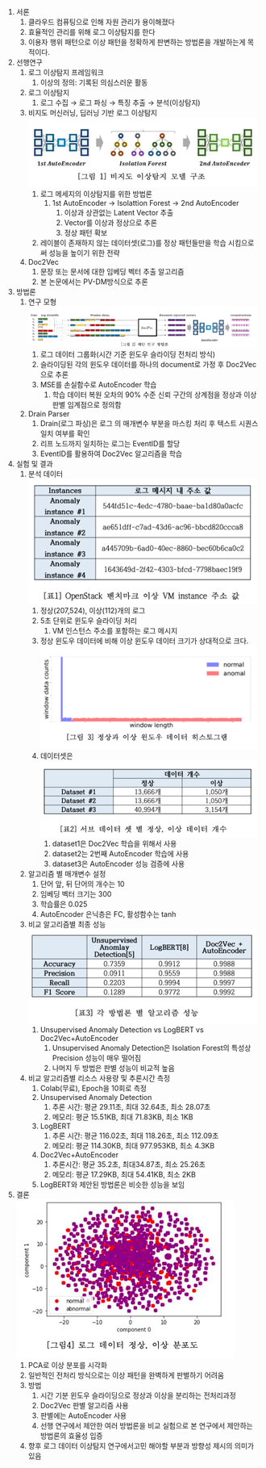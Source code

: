 1. 서론
    1. 클라우드 컴퓨팅으로 인해 자원 관리가 용이해졌다
    2. 효율적인 관리를 위해 로그 이상탐지를 한다
    3. 이용자 행위 패턴으로 이상 패턴을 정확하게 판변하는 방법론을 개발하는게 목적이다.
2. 선행연구
    1. 로그 이상탐지 프레임워크
        1. 이상의 정의: 기록된 의심스러운 활동
    2. 로그 이상탐지
        1. 로그 수집 → 로그 파싱 → 특징 추출 → 분석(이상탐지)
    3. 비지도 머신러닝, 딥러닝 기반 로그 이상탐지  
    ![alt text](<Doc2Vec기반 OpenStack 로그 비지도 이상탐지 방법론/image-20240329-051342.png>)
        1. 로그 메세지의 이상탐지를 위한 방법론
            1. 1st AutoEncoder → Isolattion Forest → 2nd AutoEncoder
                1. 이상과 상관없는 Latent Vector 추출
                2. Vector를 이상과 정상으로 추론
                3. 정상 패턴 확보
        2. 레이블이 존재하지 않는 데이터셋(로그)를 정상 패턴들만을 학습 시킴으로써 성능을 높이기 위한 전략
    4. Doc2Vec
        1. 문장 또는 문서에 대한 임베딩 벡터 추출 알고리즘
        2. 본 논문에서는 PV-DM방식으로 추론
3. 방법론
    1. 연구 모형  
    ![alt text](<Doc2Vec기반 OpenStack 로그 비지도 이상탐지 방법론/image-20240329-051445.png>)
        1. 로그 데이터 그룹화(시간 기준 윈도우 슬라이딩 전처리 방식)
        2. 슬라이딩된 각의 윈도우 데이터를 하나의 document로 가정 후 Doc2Vec으로 추론
        3. MSE를 손실함수로 AutoEncoder 학습
            1. 학습 데이터 복원 오차의 90% 수준 신뢰 구간의 상계점을 정상과 이상 판별 임계점으로 정의함
    2. Drain Parser
        1. Drain(로그 파싱)은 로그 의 매개변수 부분을 마스킹 처리 후 텍스트 시퀀스 일치 여부를 확인
        2. 리프 노드까지 일치하는 로그는 EventID를 할당
        3. EventID를 활용하여 Doc2Vec 알고리즘을 학습
4. 실험 및 결과
    1. 분석 데이터  
    ![!\[alt text\](<Doc2Vec기반 OpenStack 로그 비지도 이상탐지 방법론/image-20240329-051342.png>)](<Doc2Vec기반 OpenStack 로그 비지도 이상탐지 방법론/image-20240329-052646.png>)
        1. 정상(207,524), 이상(112)개의 로그
        2. 5초 단위로 윈도우 슬라이딩 처리
            1. VM 인스턴스 주소를 포함하는 로그 메시지
        3. 정상 윈도우 데이터에 비해 이상 윈도우 데이터 크기가 상대적으로 크다.  
        ![alt text](<Doc2Vec기반 OpenStack 로그 비지도 이상탐지 방법론/image-20240329-052935.png>)
        4. 데이터셋은  
        ![!\[alt text\](image-1.png)](<Doc2Vec기반 OpenStack 로그 비지도 이상탐지 방법론/image-20240329-053135.png>)
            1. dataset1은 Doc2Vec 학습을 위해서 사용
            2. dataset2는 2번째 AutoEncoder 학습에 사용
            3. dataset3은 AutoEncoder 성능 검증에 사용
    2. 알고리즘 별 매개변수 설정
        1. 단어 앞, 뒤 단어의 개수는 10
        2. 임베딩 벡터 크기는 300
        3. 학습률은 0.025
        4. AutoEncoder 은닉층은 FC, 활성함수는 tanh
    3. 비교 알고리즘별 최종 성능  
    ![!\[alt text\](<Doc2Vec기반 OpenStack 로그 비지도 이상탐지 방법론/image-20240329-051342.png>)](<Doc2Vec기반 OpenStack 로그 비지도 이상탐지 방법론/image-20240329-053438.png>)
        1. Unsupervised Anomaly Detection vs LogBERT vs Doc2Vec+AutoEncoder
            1. Unsupervised Anomaly Detection은 Isolation Forest의 특성상 Precision 성능이 매우 떨어짐
            2. 나머지 두 방법은 판별 성능이 비교적 높음
    4. 비교 알고리즘별 리소스 사용량 및 추론시간 측정
        1. Colab(무료), Epoch을 10회로 측정
        2. Unsupervised Anomaly Detection
            1. 추론 시간: 평균 29.11초, 최대 32.64초, 최소 28.07초
            2. 메모리: 평균 15.51KB, 최대 71.83KB, 최소 1KB
        3. LogBERT
            1. 추론 시간: 평균 116.02초, 최대 118.26초, 최소 112.09초
            2. 메모리: 평균 114.30KB, 최대 977.953KB, 최소 4.3KB
        4. Doc2Vec+AutoEncoder
            1. 추론시간: 평균 35.2초, 최대34.87초, 최소 25.26초
            2. 메모리: 평균 17.29KB, 최대 54.41KB, 최소 2KB
        5. LogBERT와 제안된 방법론은 비슷한 성능을 보임
5. 결론  
![!\[alt text\](<Doc2Vec기반 OpenStack 로그 비지도 이상탐지 방법론/image-20240329-051342.png>)](<Doc2Vec기반 OpenStack 로그 비지도 이상탐지 방법론/image-20240329-050821.png>)
    1. PCA로 이상 분포를 시각화
    2. 일반적인 전처리 방식으로는 이상 패턴을 완벽하게 판별하기 어려움
    3. 방법
        1. 시간 기분 윈도우 슬라이딩으로 정상과 이상을 분리하는 전처리과정
        2. Doc2Vec 판별 알고리즘 사용
        3. 판별에는 AutoEncoder 사용
        4. 선행 연구에서 제안한 여러 방법론을 비교 실험으로 본 연구에서 제안하는 방법론의 효율성 입증
    4. 향후 로그 데이터 이상탐지 연구에서고민 해야할 부분과 방향성 제시의 의미가 있음
